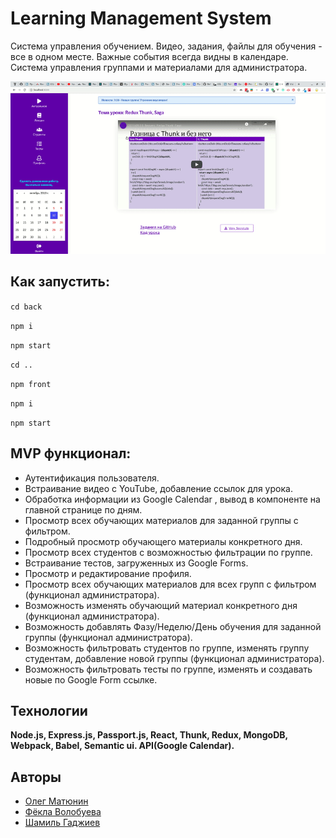 # Learning Management System

Система управления обучением. Видео, задания, файлы для обучения - все в одном месте. Важные события всегда видны в календаре. Система управления группами и материалами для администратора.

![](lms.gif)

## Как запустить:
``cd back``

``npm i``

``npm start``

``cd ..``

``npm front``

``npm i ``

``npm start``

## MVP функционал:

- Аутентификация пользователя.
- Встраивание видео с YouTube, добавление ссылок для урока.
- Обработка информации из Google Calendar , вывод в компоненте на главной странице по дням.
- Просмотр всех обучающих материалов для заданной группы с фильтром.
- Подробный просмотр обучающего материалы конкретного дня.
- Просмотр всех студентов с возможностью фильтрации по группе.
- Встраивание тестов, загруженных из Google Forms.
- Просмотр и редактирование профиля.
- Просмотр всех обучающих материалов для всех групп с фильтром (функционал администратора).
- Возможность изменять обучающий материал конкретного дня (функционал администратора).
- Возможность добавлять Фазу/Неделю/День обучения для заданной группы (функционал администратора).
- Возможность фильтровать студентов по группе, изменять группу студентам, добавление новой группы (функционал администратора).
- Возможность фильтровать тесты по группе, изменять и создавать новые по Google Form ссылке.


## Технологии

**Node.js, Express.js, Passport.js, React, Thunk, Redux, MongoDB, Webpack, Babel, Semantic ui. API(Google Calendar).**

## Авторы

- [Олег Матюнин](https://github.com/Oleg-Mat)
- [Фёкла Волобуева](https://github.com/RabbitWithoutaHat/)
- [Шамиль Гаджиев](https://github.com/shimunic)
